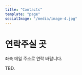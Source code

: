 ```yaml
---
title: "Contacts"
template: "page"
socialImage: "/media/image-4.jpg"
---
```


# 연락주실 곳

좌측 메일 주소로 연락 바랍니다.

TBD.
